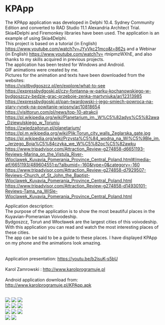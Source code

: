 # KPApp
The KPApp application was developed in Delphi 10.4. Sydney Community Edition and converted to RAD Studio 11.1 Alexandria Architect Trial. <BR>
Skia4Delphi and Firemonkey libraries have been used. The application is an example of using Skia4Delphi. <BR>
This project is based on a tutorial (in English) https://www.youtube.com/watch?v=JYyVkc21mco&t=862s and a Webinar (in English) https://www.youtube.com/watch?v= rtnipmzWXhE, and also thanks to my skills acquired in previous projects. <BR>
The application has been tested for Windows and Android. <BR>
GIF animations were created by me. <BR>
Pictures for the animation and texts have been downloaded from the websites: <BR>
https://visitbydgoszcz.pl/en/explore/what-to-see <BR>
https://expressbydgoski.pl/czy-fontanna-w-parku-kochanowskiego-w-bydgoszczy-bedzie-grac-przeboje-zenka-martyniuka/ar/12313985 <BR>
https://expressbydgoski.pl/pan-twardowski-i-jego-smiech-powroca-na-stary-rynek-na-powitanie-wiosny/ar/10818654 <BR>
https://visittorun.com/pl/news/top-10-atrakcji <BR>
https://pl.wikipedia.org/wiki/Planetarium_im._W%C5%82adys%C5%82awa_Dziewulskiego_w_Toruniu <BR>
https://zwiedzajtorun.pl/planetarium/ <BR>
https://pl.m.wikipedia.org/wiki/Plik:Torun_city_walls_Zeglarska_gate.jpg <BR>
https://pl.wikipedia.org/wiki/Przysta%C5%84_wodna_na_Wi%C5%9Ble_im._Jerzego_Boja%C5%84czyka_we_W%C5%82oc%C5%82awku <BR>
https://www.tripadvisor.com/Attraction_Review-g274858-d6651193-Reviews-Marina_on_the_Vistula_River-Wloclawek_Kuyavia_Pomerania_Province_Central_Poland.html#/media-atf/6651193/489604551:p/?albumid=-160&type=0&category=-160 <BR>
https://www.tripadvisor.com/Attraction_Review-g274858-d7929507-Reviews-Church_of_St_John_the_Baptist-Wloclawek_Kuyavia_Pomerania_Province_Central_Poland.html <BR>
https://www.tripadvisor.com/Attraction_Review-g274858-d14930101-Reviews-Tama_na_WiSle-Wloclawek_Kuyavia_Pomerania_Province_Central_Poland.html <BR>


Application description: <BR>
The purpose of the application is to show the most beautiful places in the Kuyavian-Pomeranian Voivodeship. <BR>
Bydgoszcz, Toruń and Włocławek are the largest cities of this voivodeship. <BR>
With this application you can read and watch the most interesting places of these cities. <BR>
The app can be said to be a guide to these places. I have displayed KPApp on my phone and the animations look amazing. <BR>
<BR>
<BR>
Application presentation: https://youtu.be/b2jsuK-s5bU<BR>
<BR>
Karol Zamrowski : http://www.karolprogramuje.pl<BR>
<BR>
Android application download from: http://www.karolprogramuje.pl/KPApp.apk<BR>
<BR>

<img src="https://github.com/loraken/KPApp/Screen/Windows/KP1.png">
<img src="https://github.com/loraken/KPApp/Screen/Windows/KP2.png">
<img src="https://github.com/loraken/KPApp/Screen/Windows/KP3.png">
<BR>
<img src="https://github.com/loraken/KPApp/Screen/Windows/KP4.png">
<img src="https://github.com/loraken/KPApp/Screen/Windows/KP5.png">
<img src="https://github.com/loraken/KPApp/Screen/Windows/KP6.png">
<BR>
<img src="https://github.com/loraken/KPApp/Screen/Android/KP1M.png">
<img src="https://github.com/loraken/KPApp/Screen/Android/KP2M.png">
<img src="https://github.com/loraken/KPApp/Screen/Android/KP3M.png">
<BR>
<img src="https://github.com/loraken/KPApp/Screen/Android/KP4M.png">
<img src="https://github.com/loraken/KPApp/Screen/Android/KP5M.png">

<BR>

